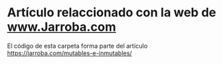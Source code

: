 # Artículo relaccionado con la web de www.Jarroba.com
El código de esta carpeta forma parte del artículo https://jarroba.com/mutables-e-inmutables/
